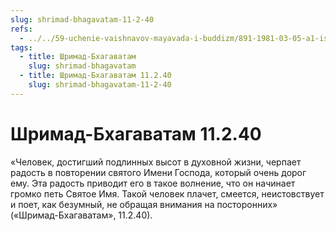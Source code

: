 ```yaml
---
slug: shrimad-bhagavatam-11-2-40
refs:
  - ../../59-uchenie-vaishnavov-mayavada-i-buddizm/891-1981-03-05-a1-istinnyj-smysl-vedanty-prabodhananda-i-prakashananda.md
tags:
  - title: Шримад-Бхагаватам
    slug: shrimad-bhagavatam
  - title: Шримад-Бхагаватам 11.2.40
    slug: shrimad-bhagavatam-11-2-40
---
```


# Шримад-Бхагаватам 11.2.40

«Человек, достигший подлинных высот в духовной жизни, черпает радость в повторении святого Имени Господа, который очень дорог ему. Эта радость приводит его в такое волнение, что он начинает громко петь Святое Имя. Такой человек плачет, смеется, неистовствует и поет, как безумный, не обращая внимания на посторонних» («Шримад-Бхагаватам», 11.2.40).
